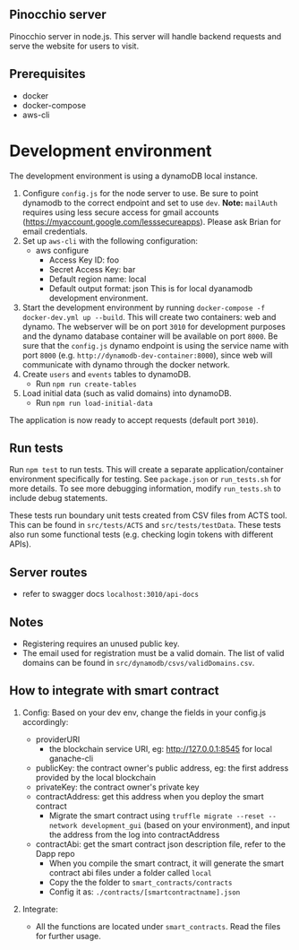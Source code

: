 ## Pinocchio server

Pinocchio server in node.js. This server will handle backend requests and serve the website for users to visit.

## Prerequisites

* docker
* docker-compose
* aws-cli

# Development environment

The development environment is using a dynamoDB local instance. 

1. Configure `config.js` for the node server to use. 
Be sure to point dynamodb to the correct endpoint and set to use `dev`. 
**Note:** `mailAuth` requires using less secure access for gmail accounts (https://myaccount.google.com/lesssecureapps). Please ask Brian for email credentials.
2. Set up `aws-cli` with the following configuration:
    - aws configure
        - Access Key ID: foo
        - Secret Access Key: bar
        - Default region name: local
        - Default output format: json
    This is for local dyanamodb development environment.
3. Start the development environment by running `docker-compose -f docker-dev.yml up --build`. This will create two containers: web and dynamo. The webserver will be on port `3010` for development purposes and the dynamo database container will be available on port `8000`. Be sure that the `config.js` dynamo endpoint is using the service name with port `8000` (e.g. `http://dynamodb-dev-container:8000`), since web will communicate with dynamo through the docker network.
4. Create `users` and `events` tables to dynamoDB.
    - Run `npm run create-tables`
5. Load initial data (such as valid domains) into dynamoDB.
    - Run `npm run load-initial-data`

The application is now ready to accept requests (default port `3010`).

## Run tests

Run `npm test` to run tests. This will create a separate application/container environment specifically for testing. See `package.json` or `run_tests.sh` for more details. To see more debugging information, modify `run_tests.sh` to include debug statements.

These tests run boundary unit tests created from CSV files from ACTS tool. This can be found in `src/tests/ACTS` and `src/tests/testData`. These tests also run some functional tests (e.g. checking login tokens with different APIs).

## Server routes

* refer to swagger docs `localhost:3010/api-docs`

## Notes

* Registering requires an unused public key.
* The email used for registration must be a valid domain. The list of valid domains can be found in `src/dynamodb/csvs/validDomains.csv`.

## How to integrate with smart contract
1. Config: 
   Based on your dev env, change the fields in your config.js accordingly:
    * providerURI
        - the blockchain service URI, eg: http://127.0.0.1:8545 for local ganache-cli
    * publicKey: the contract owner's public address, eg: the first address provided
                 by the local blockchain
    * privateKey: the contract owner's private key
    * contractAddress: get this address when you deploy the smart contract
        - Migrate the smart contract using `truffle migrate --reset --network development_gui` (based on your environment), and input the address from the log into contractAddress
    * contractAbi: get the smart contract json description file, refer to the Dapp repo
        - When you compile the smart contract, it will generate the smart contract abi
        files under a folder called `local`
        - Copy the the folder to `smart_contracts/contracts`
        - Config it as: `./contracts/[smartcontractname].json`

2. Integrate:
    * All the functions are located under `smart_contracts`. Read the files for further usage.
